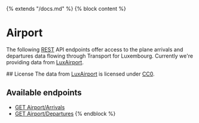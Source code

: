 {% extends "/docs.md" %}
{% block content %}
# Airport
The following [REST](https://en.wikipedia.org/wiki/Representational_state_transfer) API endpoints offer access to the plane arrivals and departures data flowing through Transport for Luxembourg.
Currently we're providing data from [LuxAirport](https://data.public.lu/en/datasets/arrivees-et-departs-de-laeroport-de-luxembourg/).

## License
The data from [LuxAirport](https://data.public.lu/en/datasets/arrivees-et-departs-de-laeroport-de-luxembourg/) is licensed under [CC0](https://creativecommons.org/publicdomain/zero/1.0/).

## Available endpoints
- [GET Airport/Arrivals](/RESTAPIs/Airport/arrivals.md)
- [GET Airport/Departures](/RESTAPIs/Airport/departures.md)
{% endblock %}
